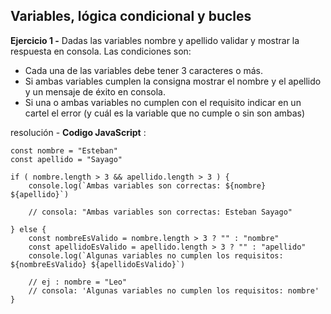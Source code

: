 ## Variables, lógica condicional y bucles

**Ejercicio 1 -**
Dadas las variables nombre y apellido validar y mostrar la respuesta en consola. Las condiciones son:

- Cada una de las variables debe tener 3 caracteres o más.
- Si ambas variables cumplen la consigna mostrar el nombre y el apellido y un mensaje de éxito en consola.
- Si una o ambas variables no cumplen con el requisito indicar en un cartel el error (y cuál es la variable que no cumple o sin son ambas)

resolución - **Codigo JavaScript** :

    const nombre = "Esteban"
    const apellido = "Sayago"

    if ( nombre.length > 3 && apellido.length > 3 ) {
        console.log(`Ambas variables son correctas: ${nombre} ${apellido}`)

        // consola: "Ambas variables son correctas: Esteban Sayago"

    } else {
        const nombreEsValido = nombre.length > 3 ? "" : "nombre"
        const apellidoEsValido = apellido.length > 3 ? "" : "apellido"
        console.log(`Algunas variables no cumplen los requisitos: ${nombreEsValido} ${apellidoEsValido}`)

        // ej : nombre = "Leo"
        // consola: 'Algunas variables no cumplen los requisitos: nombre'
    }